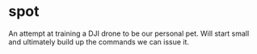 # spot

An attempt at training a DJI drone to be our personal pet. Will start small and ultimately build up the commands we can issue it. 
